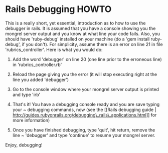 Rails Debugging HOWTO
=====================

This is a really short, yet essential, introduction as to how to use the debugger in rails. It is assumed that you have a console showing you the mongrel server output and you know at what line your code fails. Also, you should have 'ruby-debug' installed on your machine (do a 'gem install ruby-debug', if you don't). For simplicity, assume there is an error on line 21 in file 'rubrics\_controller'. Here is what you would do:

1.  Add the word 'debugger' on line 20 (one line prior to the erroneous line) in 'rubrics\_controller.rb'
2.  Reload the page giving you the error (it will stop executing right at the line you added 'debugger')
3.  Go to the console window where your mongrel server output is printed and type 'irb'

4. That's it! You have a debugging console ready and you are save typing your
  ~ debugging commands, now (see the [[Rails debugging guide | http://guides.rubyonrails.org/debugging\_rails\_applications.html]] for more information)

5. Once you have finished debugging, type 'quit', hit return, remove the line
  ~ 'debugger' and type 'continue' to resume your mongrel server.

Enjoy, debugging!